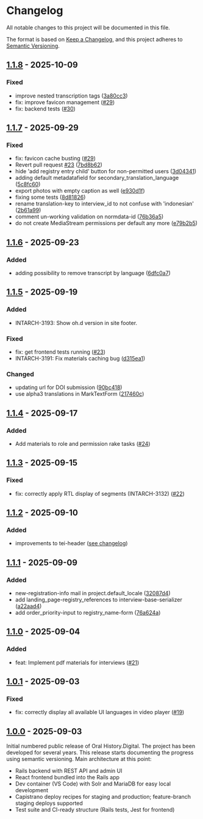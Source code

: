 # Changelog

All notable changes to this project will be documented in this file.

The format is based on [Keep a Changelog](https://keepachangelog.com/en/1.1.0/),
and this project adheres to [Semantic Versioning](https://semver.org/spec/v2.0.0.html).

## [1.1.8] - 2025-10-09

### Fixed

-   improve nested transcription tags ([3a80cc3](https://github.com/oral-history-digital/ohd/commit/3a80cc33f099ca140962eb6e2704759bb5dfceb7))
-   fix: improve favicon management ([#29](https://github.com/oral-history-digital/ohd/pull/32))
-   fix: backend tests ([#30](https://github.com/oral-history-digital/ohd/pull/30))

## [1.1.7] - 2025-09-29

### Fixed

-   fix: favicon cache busting ([#29](https://github.com/oral-history-digital/ohd/pull/29))
-   Revert pull request [#23](https://github.com/oral-history-digital/ohd/pull/23) ([7bd8b62](https://github.com/oral-history-digital/ohd/commit/7bd8b62d69a319219389d8a3df3de094cd394d5a))
-   hide 'add registry entry child' button for non-permitted users ([3d04341](https://github.com/oral-history-digital/ohd/commit/3d043413692cdfbb6bd129977edae4124b2bf545))
-   adding default metadatafield for secondary_translation_language ([5c8fc60](https://github.com/oral-history-digital/ohd/commit/5c8fc60f07372af912b2a0edb5d8c834414f4e2b))
-   export photos with empty caption as well ([e930d1f](https://github.com/oral-history-digital/ohd/commit/e930d1f062c271517f6154bd944d111d7a8bdc20))
-   fixing some tests ([8d81826](https://github.com/oral-history-digital/ohd/commit/8d818269513dd1016c2f8bdf90162ec04ae0fc3c))
-   rename translation-key to interview_id to not confuse with 'indonesian' ([2b61a99](https://github.com/oral-history-digital/ohd/commit/2b61a99c9a1ef09b31353cfb3f3e41da67d2691a))
-   comment un-working validation on normdata-id ([76b36a5](https://github.com/oral-history-digital/ohd/commit/76b36a57269b1120dc60cafb5b46b02d44a4c4be))
-   do not create MediaStream permissions per default any more ([e79b2b5](https://github.com/oral-history-digital/ohd/commit/e79b2b5d6376b488eb0e98c0ee41edc2076f7db5))

## [1.1.6] - 2025-09-23

### Added

-   adding possibility to remove transcript by language ([6dfc0a7](https://github.com/oral-history-digital/ohd/commit/6dfc0a7893787caef470aa9399e84b6d11b4ea4e))

## [1.1.5] - 2025-09-19

### Added

-   INTARCH-3193: Show oh.d version in site footer.

### Fixed

-   fix: get frontend tests running ([#23](https://github.com/oral-history-digital/ohd/pull/23))
-   INTARCH-3191: Fix materials caching bug ([d315ea1](https://github.com/oral-history-digital/ohd/commit/d315ea17274b5438b1915c410461fcadd957fb28))

### Changed

-   updating url for DOI submission ([90bc418](https://github.com/oral-history-digital/ohd/commit/90bc41851d399a2ae759edc62dee03b77d2647e4))
-   use alpha3 translations in MarkTextForm ([217460c](https://github.com/oral-history-digital/ohd/commit/217460ce28d6588260ff5a27fa93a3632790f87e))

## [1.1.4] - 2025-09-17

### Added

-   Add materials to role and permission rake tasks ([#24](https://github.com/oral-history-digital/ohd/pull/24))

## [1.1.3] - 2025-09-15

### Fixed

-   fix: correctly apply RTL display of segments (INTARCH-3132) ([#22](https://github.com/oral-history-digital/ohd/pull/22))

## [1.1.2] - 2025-09-10

### Added

-   improvements to tei-header ([see changelog](https://github.com/oral-history-digital/ohd/compare/v1.1.1...v1.1.2))

## [1.1.1] - 2025-09-09

### Added

-   new-registration-info mail in project.default_locale ([32087d4](https://github.com/oral-history-digital/ohd/commit/32087d44229eb735aac97d478e6beff8ea6a7aad))
-   add landing_page-registry_references to interview-base-serializer ([a22aad4](https://github.com/oral-history-digital/ohd/commit/a22aad40de6ea9c90e351d515cfeaab573af13a6))
-   add order_priority-input to registry_name-form ([76a624a](https://github.com/oral-history-digital/ohd/commit/76a624ac645068c3eb78c4cf15d625f7cdaee21e))

## [1.1.0] - 2025-09-04

### Added

-   feat: Implement pdf materials for interviews ([#21](https://github.com/oral-history-digital/ohd/pull/21))

## [1.0.1] - 2025-09-03

### Fixed

-   fix: correctly display all available UI languages in video player ([#19](https://github.com/oral-history-digital/ohd/pull/19))

## [1.0.0] - 2025-09-03

Initial numbered public release of Oral History.Digital. The project has been developed for several years. This release starts documenting the progress using semantic versioning. Main architecture at this point:

-   Rails backend with REST API and admin UI
-   React frontend bundled into the Rails app
-   Dev container (VS Code) with Solr and MariaDB for easy local development
-   Capistrano deploy recipes for staging and production; feature-branch staging deploys supported
-   Test suite and CI-ready structure (Rails tests, Jest for frontend)

[1.1.8]: https://github.com/oral-history-digital/ohd/compare/v1.1.8...v1.1.8
[1.1.7]: https://github.com/oral-history-digital/ohd/compare/v1.1.6...v1.1.7
[1.1.6]: https://github.com/oral-history-digital/ohd/compare/v1.1.5...v1.1.6
[1.1.5]: https://github.com/oral-history-digital/ohd/compare/v1.1.4...v1.1.5
[1.1.4]: https://github.com/oral-history-digital/ohd/compare/v1.1.3...v1.1.4
[1.1.3]: https://github.com/oral-history-digital/ohd/compare/v1.1.2...v1.1.3
[1.1.2]: https://github.com/oral-history-digital/ohd/compare/v1.1.1...v1.1.2
[1.1.1]: https://github.com/oral-history-digital/ohd/compare/v1.1.0...v1.1.1
[1.1.0]: https://github.com/oral-history-digital/ohd/compare/v1.0.1...v1.1.0
[1.0.1]: https://github.com/oral-history-digital/ohd/compare/v1.0.0...v1.0.1
[1.0.0]: https://github.com/oral-history-digital/ohd/releases/tag/v1.0.0
